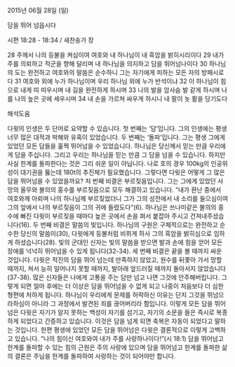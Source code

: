 2015년 06월 28일 (일)

담을 뛰어 넘읍시다



시편 18:28 - 18:34 / 새찬송가  장


28 주께서 나의 등불을 켜심이여 여호와 내 하나님이 내 흑암을 밝히시리이다 
29 내가 주를 의뢰하고 적군을 향해 달리며 내 하나님을 의지하고 담을 뛰어넘나이다 
30 하나님의 도는 완전하고 여호와의 말씀은 순수하니 그는 자기에게 피하는 모든 자의 방패시로다 
31 여호와 외에 누가 하나님이며 우리 하나님 외에 누가 반석이냐 
32 이 하나님이 힘으로 내게 띠 띠우시며 내 길을 완전하게 하시며 
33 나의 발을 암사슴 발 같게 하시며 나를 나의 높은 곳에 세우시며 
34 내 손을 가르쳐 싸우게 하시니 내 팔이 놋 활을 당기도다

해석도움





다윗의 인생은 두 단어로 요약할 수 있습니다. 첫 번째는 ‘담’입니다. 그의 인생에는 평생 너무 많은 대적과 박해와 유혹이 있었습니다. 두 번째는 ‘돌파’입니다. 그는 평생 그에게 있었던 모든 담들을 훌쩍 뛰어넘을 수 있었습니다. 하나님은 당신께서 믿는 만큼 우리에게 담을 주십니다. 그리고 우리는 하나님을 믿는 만큼 그 담을 넘을 수 있습니다. 하지만 사실 한계를 돌파한다는 것은 그리 쉬운 일이 아닙니다. 나로 호의 경우 100kg의 인공위성이 대기권을 뚫는데 180t의 추진체가 필요했습니다. 그렇다면 다윗은 어떻게 그 많은 담을 뛰어넘을 수 있었을까요?
처 번째 비결은 부르짖음입니다. 그는 그에게 있었던 사망의 올무와 불의의 홍수를 부르짖음으로 모두 해결하고 있습니다.
“내가 환난 중에서 여호와께 아뢰며 나의 하나님께 부르짖었더니 그가 그의 성전에서 내 소리를 들으심이여 그의 앞에서 나의 부르짖음이 그의 귀에 들렸도다”(6).
하나님은 쓰나미같은 불의의 홍수에 빠진 다윗이 부르짖을 때마다 높은 곳에서 손을 펴서 붙잡아 주시고 건져내주셨습니다(16).
두 번째 비결은 말씀의 빛입니다. 하나님의 구원은 구체적으로는 완전하고 순수한 당신의 말씀이(30), 다윗에게 등불처럼 비취게 하사 그의 흑암을 밝히심으로 임하게 하셨습니다(28). 빛의 군대인 신자는 빛의 말씀을 받으면 발과 손에 힘을 얻어 모든 장애를 넉넉히 뛰어넘을 수 있게 됩니다(32-34). 세 번째 비결은 끝을 볼 때까지 싸운 것입니다. 다윗은 적진의 담을 뛰어 넘는데 만족하지 않았고, 원수를 뒤쫓아 가서 망할 때까지, 쳐서 능히 일어나지 못할 때까지, 발아래 엎드러질 때까지 돌아서지 않았습니다(37-38). 많은 신자들은 나에게 고통을 주는 담만 넘고 나면 그것에 안주해버립니다. 그렇게 되면 얼마 후에는 더 이상은 담을 뛰어넘을 수 없게 되고 나중이 처음보다 더 심한 형편에 처하게 됩니다. 하나님이 우리에게 문제를 허락하신 이유는 단지 그것을 뛰넘으라하심이 아니라 그 과정에서 발견된 죄를 끊어버리라 함입니다. 이렇게 모든 담을 뛰어넘은 다윗은 자기가 알지 못하는 백성이 자기를 섬기고, 자기의 소문을 들은 즉시로 복종하게 되었다고 간증하고 있습니다. 이것은 담을 넘게 되면 축복은 자동이 되었다고 말하는 것입니다. 한편 평생에 있었던 모든 담을 뛰어넘은 다윗은 결론적으로 이렇게 고백하고 있습니다.
“나의 힘이신 여호와여 내가 주를 사랑하나이다!”(시 18:1)
담을 뛰어넘고 한계를 돌파할 수 있는 힘의 근원은 주의 사랑에 있으며 담을 뛰어넘고 한계를 돌파한 삶의 결론은 주님을 한계를 돌파하여 사랑하는 것이 되어야만 합니다.